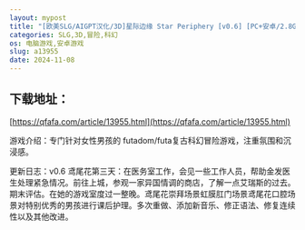 ```yaml
---
layout: mypost
title: "[欧美SLG/AIGPT汉化/3D]星际边缘 Star Periphery [v0.6] [PC+安卓/2.8G]"
categories: SLG,3D,冒险,科幻
os: 电脑游戏,安卓游戏
slug: a13955
date: 2024-11-08
---
```


## 下载地址：

[https://qfafa.com/article/13955.html](https://qfafa.com/article/13955.html)

游戏介绍：专门针对女性男孩的 futadom/futa复古科幻冒险游戏，注重氛围和沉浸感。

更新日志：v0.6
鸢尾花第三天：在医务室工作，会见一些工作人员，帮助金发医生处理紧急情况。前往上城，参观一家异国情调的商店，了解一点艾瑞斯的过去。期末评估。在她的游戏室度过一整晚。鸢尾花崇拜场景虹膜肛门场景鸢尾花口腔场景对特别优秀的男孩进行课后护理。多次重做、添加新音乐、修正语法、修复连续性以及其他改进。